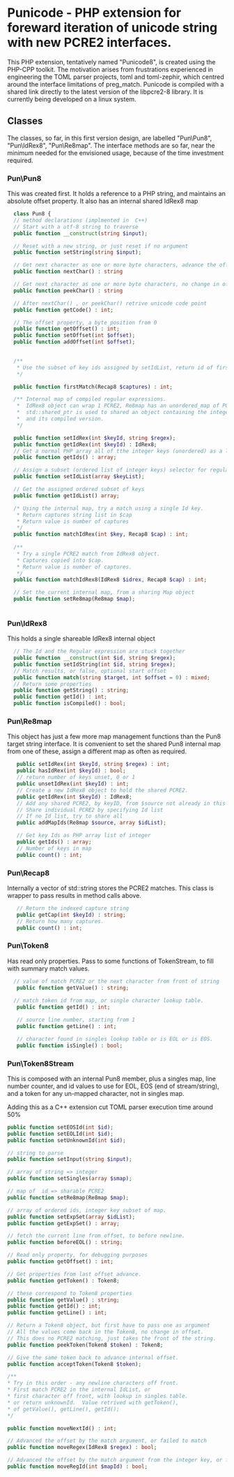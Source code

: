 
# Punicode - PHP extension for foreward iteration of unicode string with new PCRE2 interfaces.
This PHP extension, tentatively named "Punicode8", is created using the PHP-CPP toolkit.
The motivation arises from frustrations experienced in engineering the TOML parser projects, toml and toml-zephir, which centred around the interface limitations of preg_match. 
Punicode is compiled with a shared link directly to the latest version of the libpcre2-8 library.
It is currently being developed on a linux system.

## Classes
  The classes, so far, in this first version design, are labelled "Pun\\Pun8", "Pun\\IdRex8", "Pun\\Re8map".
The interface methods are so far, near the minimum needed for the envisioned usage, because of the time investment required.
### Pun\\Pun8 
This was created first. It holds a reference to a PHP string, and maintains an absolute offset property. 
It also has an internal shared IdRex8 map
```php
  class Pun8 {
  // method declarations (implmented in  C++)
  // Start with a utf-8 string to traverse
  public function __construct(string $input);

  // Reset with a new string, or just reset if no argument
  public function setString(string $input);

  // Get next character as one or more byte characters, advance the offset
  public function nextChar() : string

  // Get next character as one or more byte characters, no change in offset
  public function peekChar() : string

  // After nextChar() , or peekChar() retrive unicode code point
  public function getCode() : int;

  // The offset property, a byte position from 0
  public function getOffset() : int;
  public function setOffset(int $offset);
  public function addOffset(int $offset); 

  
  /** 
   * Use the subset of key ids assigned by setIdList, return id of first matching PCRE2
   */

  public function firstMatch(Recap8 $captures) : int;

  /** Internal map of compiled regular expressions. 
   *  IdRex8 object can wrap 1 PCRE2, Re8map has an unordered_map of PCRE2 by integer key.
   *  std::shared_ptr is used to shared an object containing the integer key, the regular expression,
   *  and its compiled version.
   */

  public function setIdRex(int $keyId, string $regex);
  public function getIdRex(int $keyId) : IdRex8;
  // Get a normal PHP array all of tthe integer keys (unordered) as a list
  public function getIds() : array;

  // Assign a subset (ordered list of integer keys) selector for regular expression match (firstMatch())
  public function setIdList(array $keyList);

  // Get the assigned ordered subset of keys
  public function getIdList() array;

  /* Using the internal map, try a match using a single Id key.
   * Return captures string list in $cap
   * Return value is number of captures
   */
  public function matchIdRex(int $key, Recap8 $cap) : int;
  
  /**
   * Try a single PCRE2 match from IdRex8 object.
   * Captures copied into $cap. 
   * Return value is number of captures.
   */
  public function matchIdRex8(IdRex8 $idrex, Recap8 $cap) : int;

  // Set the current internal map, from a sharing Map object
  public function setRe8map(Re8map $map);
 
```
### Pun\\IdRex8
This holds a single shareable IdRex8 internal object
```php
  // The Id and the Regular expression are stuck together
  public function __construct(int $id, string $regex);
  public function setIdString(int $id, string $regex);
  // Match results, or false, optional start offset
  public function match(string $target, int $offset = 0) : mixed;
  // Return some properties
  public function getString() : string;
  public function getId() : int;
  public function isCompiled() : bool;

```

### Pun\\Re8map
This object has just a few more map management functions than the Pun8 target string interface.
It is convenient to set the shared Pun8 internal map from one of these, assign a different map  as often as required.
```php
   public setIdRex(int $keyId, string $regex) : int;
   public hasIdRex(int $keyId) : bool;
   // return number of keys unset, 0 or 1
   public unsetIdRex(int $keyId) : int;
   // Create a new IdRex8 object to hold the shared PCRE2.
   public getIdRex(int $keyId) : IdRex8;
   // Add any shared PCRE2, by keyID, from $source not already in this map, return count of new shares
   // Share individual PCRE2 by specifying Id list
   // If no Id list, try to share all
   public addMapIds(Re8map $source, array $idList);

   // Get key Ids as PHP array list of integer
   public getIds() : array;
   // Number of keys in map
   public count() : int;
```


### Pun\\Recap8
Internally a vector of std::string stores the PCRE2 matches. 
This class is wrapper to pass results in method calls above.
```php
   // Return the indexed capture string
   public getCap(int $keyId) : string;
   // Return how many captures.
   public count() : int;
```

### Pun\\Token8
Has read only properties. Pass to some functions of TokenStream, to fill with summary match values.
```php
  // value of match PCRE2 or the next character from front of string
   public function getValue() : string;
  
  // match token id from map, or single character lookup table.
   public function getId() : int;

   // source line number, starting from 1
   public function getLine() : int;

   // character found in singles lookup table or is EOL or is EOS.
   public function isSingle() : bool;
```

### Pun\\Token8Stream
This is composed with an internal Pun8 member, plus a singles map,
line number counter, and id values to use for EOL, EOS (end of stream/string),
and a token for any un-mapped character, not in singles map.

Adding this as a C++ extension cut TOML parser execution time around 50%

```php
public function setEOSId(int $id);
public function setEOLId(int $id);
public function setUnknownId(int $id);

// string to parse
public function setInput(string $input);

// array of string => integer
public function setSingles(array $smap);

// map of  id => sharable PCRE2
public function setRe8map(Re8map $map);

// array of ordered ids, integer key subset of map.
public function setExpSet(array $idList);
public function getExpSet() : array;

// fetch the current line from offset, to before newline.
public function beforeEOL() : string; 

// Read only property, for debugging purposes
public function getOffset() : int;

// Get properties from last offset advance.
public function getToken() : Token8;

// these correspond to Token8 properties
public function getValue() : string;
public function getId() : int;
public function getLine() : int;

// Return a Token8 object, but first have to pass one as argument
// All the values come back in the Token8, no change in offset.
// This does no PCRE2 matching, just takes the front of the string.
public function peekToken(Token8 $token) : Token8;

// Give the same token back to advance internal offset.
public function acceptToken(Token8 $token);

/**
* Try in this order - any newline characters off front. 
* First match PCRE2 in the internal IdList, or 
* first character off front, with lookup in singles table.
* or return unknownId.  Value retrived with getToken(),
* of getValue(), getLine(), getId();
*/

public function moveNextId() : int;

// Advanced the offset by the match argument, or failed to match
public function moveRegex(IdRex8 $regex) : bool;

// Advanced the offset by the match argument from the integer key, or failed to match
public function moveRegId(int $mapId) : bool;
```
